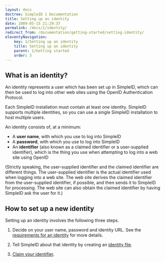```yaml
---
layout: docs
doctree: SimpleID 1 Documentation
title: Setting up an identity
date: 2009-05-15 21:29:37
permalink: /docs/1/identity/
redirect_from: /documentation/getting-started/setting-identity/
eleventyNavigation:
    key: 1/Setting up an identity
    title: Setting up an identity
    parent: 1/Getting started
    order: 3
---
```


## What is an identity?

An identity represents a user which has been set up in SimpleID, which can then be used to log into other web sites using the OpenID Authentication Protocol.

Each SimpleID installation must contain at least one identity.  SimpleID supports multiple identities, so you can use a single SimpleID installation to host multiple users.

An identity consists of, at a minimum:

- A **user name**, with which you use to log into SimpleID
- A **password**, with which you use to log into SimpleID
- An **identifier** (also known as a claimed identifier or a user-supplied identifier), which is the thing you use when attempting to log into a web site using OpenID

(Strictly speaking, the user-supplied identifier and the claimed identifier are different things.  The user-supplied identifier is the actual identifier used when logging into a web site.  The web site derives the claimed identifier from the user-supplied identifier, if possible, and then sends it to SimpleID for processing.  The web site can also obtain the claimed identifier by having SimpleID ask the user for it.)

## How to set up a new identity

Setting up an identity involves the following three steps.

1. Decide on your user name, password and identity URL.  See the [requirements for an identity](/docs/1/identity-requirements) for more details.

2. Tell SimpleID about that identity by creating an [identity file](/docs/1/identity-files).

3. [Claim your identifier](/docs/1/identity-claim).